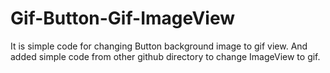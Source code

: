 # Gif-Button-Gif-ImageView
It is simple code for changing Button background image to gif view. And added simple code from other github directory to change ImageView to gif.
